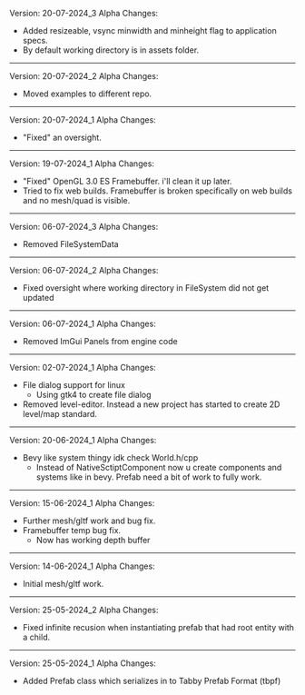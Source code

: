 Version: 20-07-2024_3 Alpha
Changes:
- Added resizeable, vsync minwidth and minheight flag to application specs.
- By default working directory is in assets folder.

--------------------------------------------------------------------------------------

Version: 20-07-2024_2 Alpha
Changes:
- Moved examples to different repo.  

--------------------------------------------------------------------------------------

Version: 20-07-2024_1 Alpha
Changes:
- "Fixed" an oversight.  

--------------------------------------------------------------------------------------

Version: 19-07-2024_1 Alpha
Changes:
- "Fixed" OpenGL 3.0 ES Framebuffer. i'll clean it up later.  
- Tried to fix web builds. Framebuffer is broken specifically on web builds and no mesh/quad is visible.

--------------------------------------------------------------------------------------

Version: 06-07-2024_3 Alpha
Changes:
- Removed FileSystemData  

--------------------------------------------------------------------------------------

Version: 06-07-2024_2 Alpha
Changes:
- Fixed oversight where working directory in FileSystem did not get updated  

--------------------------------------------------------------------------------------

Version: 06-07-2024_1 Alpha
Changes:
- Removed ImGui Panels from engine code 

--------------------------------------------------------------------------------------

Version: 02-07-2024_1 Alpha
Changes:
- File dialog support for linux 
    - Using gtk4 to create file dialog
- Removed level-editor. Instead a new project has started to create 2D level/map standard.

--------------------------------------------------------------------------------------

Version: 20-06-2024_1 Alpha
Changes:
- Bevy like system thingy idk check World.h/cpp
    - Instead of NativeSctiptComponent now u create components and systems like in bevy. Prefab need a bit of work to fully work.

--------------------------------------------------------------------------------------

Version: 15-06-2024_1 Alpha
Changes:
- Further mesh/gltf work and bug fix.
- Framebuffer temp bug fix.
    - Now has working depth buffer

--------------------------------------------------------------------------------------

Version: 14-06-2024_1 Alpha
Changes:
- Initial mesh/gltf work. 

--------------------------------------------------------------------------------------

Version: 25-05-2024_2 Alpha
Changes:
- Fixed infinite recusion when instantiating prefab that had root entity with a child. 

--------------------------------------------------------------------------------------

Version: 25-05-2024_1 Alpha
Changes:
- Added Prefab class which serializes in to Tabby Prefab Format (tbpf)

